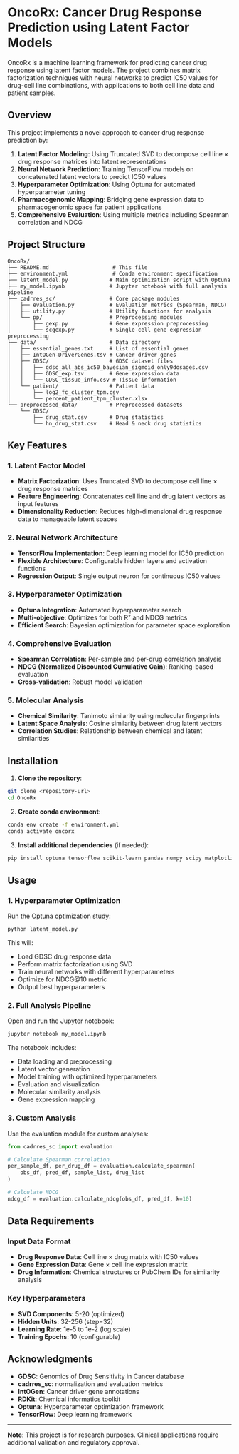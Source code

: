 # OncoRx: Cancer Drug Response Prediction using Latent Factor Models

OncoRx is a machine learning framework for predicting cancer drug response using latent factor models. The project combines matrix factorization techniques with neural networks to predict IC50 values for drug-cell line combinations, with applications to both cell line data and patient samples.

## Overview

This project implements a novel approach to cancer drug response prediction by:

1. **Latent Factor Modeling**: Using Truncated SVD to decompose cell line × drug response matrices into latent representations
2. **Neural Network Prediction**: Training TensorFlow models on concatenated latent vectors to predict IC50 values
3. **Hyperparameter Optimization**: Using Optuna for automated hyperparameter tuning
4. **Pharmacogenomic Mapping**: Bridging gene expression data to pharmacogenomic space for patient applications
5. **Comprehensive Evaluation**: Using multiple metrics including Spearman correlation and NDCG

## Project Structure

```
OncoRx/
├── README.md                    # This file
├── environment.yml              # Conda environment specification
├── latent_model.py             # Main optimization script with Optuna
├── my_model.ipynb              # Jupyter notebook with full analysis pipeline
├── cadrres_sc/                 # Core package modules
│   ├── evaluation.py           # Evaluation metrics (Spearman, NDCG)
│   ├── utility.py              # Utility functions for analysis
│   └── pp/                     # Preprocessing modules
│       ├── gexp.py             # Gene expression preprocessing
│       └── scgexp.py           # Single-cell gene expression preprocessing
├── data/                       # Data directory
│   ├── essential_genes.txt     # List of essential genes
│   ├── IntOGen-DriverGenes.tsv # Cancer driver genes
│   ├── GDSC/                   # GDSC dataset files
│   │   ├── gdsc_all_abs_ic50_bayesian_sigmoid_only9dosages.csv
│   │   ├── GDSC_exp.tsv        # Gene expression data
│   │   └── GDSC_tissue_info.csv # Tissue information
│   └── patient/                # Patient data
│       ├── log2_fc_cluster_tpm.csv
│       └── percent_patient_tpm_cluster.xlsx
└── preprocessed_data/          # Preprocessed datasets
    └── GDSC/
        ├── drug_stat.csv       # Drug statistics
        └── hn_drug_stat.csv    # Head & neck drug statistics
```

## Key Features

### 1. Latent Factor Model
- **Matrix Factorization**: Uses Truncated SVD to decompose cell line × drug response matrices
- **Feature Engineering**: Concatenates cell line and drug latent vectors as input features
- **Dimensionality Reduction**: Reduces high-dimensional drug response data to manageable latent spaces

### 2. Neural Network Architecture
- **TensorFlow Implementation**: Deep learning model for IC50 prediction
- **Flexible Architecture**: Configurable hidden layers and activation functions
- **Regression Output**: Single output neuron for continuous IC50 values

### 3. Hyperparameter Optimization
- **Optuna Integration**: Automated hyperparameter search
- **Multi-objective**: Optimizes for both R² and NDCG metrics
- **Efficient Search**: Bayesian optimization for parameter space exploration

### 4. Comprehensive Evaluation
- **Spearman Correlation**: Per-sample and per-drug correlation analysis
- **NDCG (Normalized Discounted Cumulative Gain)**: Ranking-based evaluation
- **Cross-validation**: Robust model validation

### 5. Molecular Analysis
- **Chemical Similarity**: Tanimoto similarity using molecular fingerprints
- **Latent Space Analysis**: Cosine similarity between drug latent vectors
- **Correlation Studies**: Relationship between chemical and latent similarities

## Installation

1. **Clone the repository**:
```bash
git clone <repository-url>
cd OncoRx
```

2. **Create conda environment**:
```bash
conda env create -f environment.yml
conda activate oncorx
```

3. **Install additional dependencies** (if needed):
```bash
pip install optuna tensorflow scikit-learn pandas numpy scipy matplotlib seaborn rdkit
```

## Usage

### 1. Hyperparameter Optimization

Run the Optuna optimization study:

```bash
python latent_model.py
```

This will:
- Load GDSC drug response data
- Perform matrix factorization using SVD
- Train neural networks with different hyperparameters
- Optimize for NDCG@10 metric
- Output best hyperparameters

### 2. Full Analysis Pipeline

Open and run the Jupyter notebook:

```bash
jupyter notebook my_model.ipynb
```

The notebook includes:
- Data loading and preprocessing
- Latent vector generation
- Model training with optimized hyperparameters
- Evaluation and visualization
- Molecular similarity analysis
- Gene expression mapping

### 3. Custom Analysis

Use the evaluation module for custom analyses:

```python
from cadrres_sc import evaluation

# Calculate Spearman correlation
per_sample_df, per_drug_df = evaluation.calculate_spearman(
    obs_df, pred_df, sample_list, drug_list
)

# Calculate NDCG
ndcg_df = evaluation.calculate_ndcg(obs_df, pred_df, k=10)
```

## Data Requirements

### Input Data Format
- **Drug Response Data**: Cell line × drug matrix with IC50 values
- **Gene Expression Data**: Gene × cell line expression matrix
- **Drug Information**: Chemical structures or PubChem IDs for similarity analysis


### Key Hyperparameters
- **SVD Components**: 5-20 (optimized)
- **Hidden Units**: 32-256 (step=32)
- **Learning Rate**: 1e-5 to 1e-2 (log scale)
- **Training Epochs**: 10 (configurable)

## Acknowledgments

- **GDSC**: Genomics of Drug Sensitivity in Cancer database
- **cadrres_sc**: normalization and evaluation metrics
- **IntOGen**: Cancer driver gene annotations
- **RDKit**: Chemical informatics toolkit
- **Optuna**: Hyperparameter optimization framework
- **TensorFlow**: Deep learning framework

---

**Note**: This project is for research purposes. Clinical applications require additional validation and regulatory approval.
